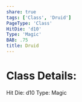 ```yaml
---
share: true
tags: ['Class', 'Druid']
PageType: 'Class'
HitDie: 'd10'
Type: 'Magic'
BAB: .75
title: Druid
---
```

# Class Details:

Hit Die: d10
Type: Magic